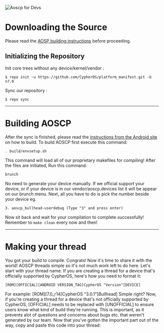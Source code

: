 ![Aoscp for Devs](http://i.imgur.com/A0jUjxO.png)

Downloading the Source
===================

Please read the [AOSP building instructions](http://source.android.com/source/index.html) before proceeding.

Initializing the Repository
-----------------------

Init core trees without any device/kernel/vendor :

    $ repo init -u https://github.com/CypherOS/platform_manifest.git -b n7.0

Sync our repository :

    $ repo sync

***

Building AOSCP
==============

After the sync is finished, please read the [instructions from the Android site](http://s.android.com/source/building.html) on how to build.
To build AOSCP first execute this command:

    . build/envsetup.sh
	
This command will load all of our proprietary makefiles for compiling! After the files are initiated,
Run this command:

    brunch
	
No need to generate your device manually. If we official support your device, or if your device is in our vendor/aoscp.devices list
it will be appear on our brunch menu. Next, all you have to do is pick the number beside your device eg.

    3. aoscp_bullhead-userdebug (Type "3" and press enter)
	
Now sit back and wait for your compilation to complete successfully!
Remember to `make clean` every now and then!

***

Making your thread
==================

You got your build to compile. Congrats! Now it's time to share it with the world! AOSCP threads simple so it's not much work left to do here.
Let's start with your thread name. If you are creating a thread for a device that's officially supported by CypherOS, here's how you need to format it:

    [ROM][OFFICIAL][ANDROID VERSION_TAG]CypherOS "Version"[DEVICE]
	
For example: [ROM][7.0_r14]CypherOS "3.0.1"[Bullhead]
Simple right? Now, if you're creating a thread for a device that's not officially supported by CypherOS, [OFFICIAL] needs to be replaced with [UNOFFICIAL]
to ensure users know what kind of build they're running. This is important, as it prevents alot of questions and concerns about bugs etc. that weren't generated
by our team. Now that you've gotten the important part out of the way, copy and paste this code into your thread: 
